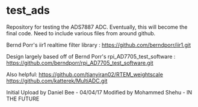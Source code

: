 # test_ads
Repository for testing the ADS7887 ADC. Eventually, this will become the final code.
Need to include various files from around github. 

Bernd Porr's iir1 realtime filter library : 
https://github.com/berndporr/iir1.git

Design largely based off of Bernd Porr's rpi_AD7705_test_software : 
https://github.com/berndporr/rpi_AD7705_test_software.git

Also helpful: 
https://github.com/tianyiran02/RTEM_weightscale
https://github.com/katterek/MultiADC.git


Initial Upload by Daniel Bee - 04/04/17
Modified by Mohammed Shehu - IN THE FUTURE
